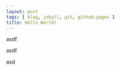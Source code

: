 ```yaml
---
layout: post
tags: [ blog, jekyll, git, github:pages ]
title: Hello World!
---
```


asdf

asdf


<!--more-->


asd

